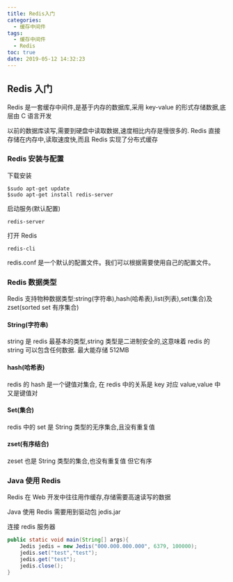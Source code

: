 ```yaml
---
title: Redis入门
categories:
  - 缓存中间件
tags:
  - 缓存中间件
  - Redis
toc: true
date: 2019-05-12 14:32:23
---
```


## Redis 入门

Redis 是一套缓存中间件,是基于内存的数据库,采用 key-value 的形式存储数据,底层由 C 语言开发

以前的数据库读写,需要到硬盘中读取数据,速度相比内存是慢很多的.
Redis 直接存储在内存中,读取速度快,而且 Redis 实现了分布式缓存

### Redis 安装与配置

下载安装

```shell
$sudo apt-get update
$sudo apt-get install redis-server
```

启动服务(默认配置)

```shell
redis-server
```

打开 Redis

```shell
redis-cli
```

redis.conf 是一个默认的配置文件。我们可以根据需要使用自己的配置文件。

### Redis 数据类型

Redis 支持物种数据类型:string(字符串),hash(哈希表),list(列表),set(集合)及 zset(sorted set 有序集合)

#### String(字符串)

string 是 redis 最基本的类型,string 类型是二进制安全的,这意味着 redis 的 string 可以包含任何数据. 最大能存储 512MB

#### hash(哈希表)

redis 的 hash 是一个键值对集合, 在 redis 中的关系是 key 对应 value,value 中又是键值对

#### Set(集合)

redis 中的 set 是 String 类型的无序集合,且没有重复值

#### zset(有序结合)

zeset 也是 String 类型的集合,也没有重复值 但它有序

### Java 使用 Redis

Redis 在 Web 开发中往往用作缓存,存储需要高速读写的数据

Java 使用 Redis 需要用到驱动包 jedis.jar

连接 redis 服务器

```java
public static void main(String[] args){
    Jedis jedis = new Jedis("000.000.000.000", 6379, 100000);
    jedis.set("test","test");
    jedis.get("test");
    jedis.close();
}
```
